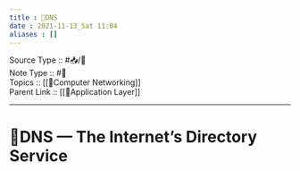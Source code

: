 ```yaml
---
title : 📶DNS
date : 2021-11-13_Sat 11:04
aliases : []
---
```

Source Type :: #📥/📄 <br>
Note Type :: #📝 <br>
Topics :: [[📶Computer Networking]]<br>
Parent Link :: [[📶Application Layer]]<br>

---
# 📶DNS — The Internet’s Directory Service
